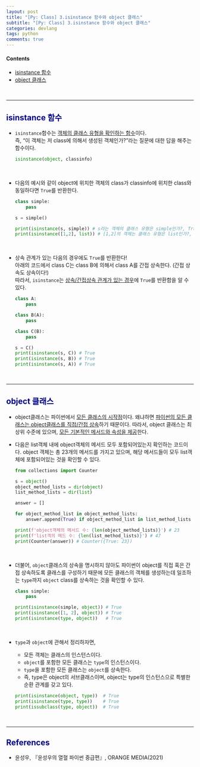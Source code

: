 ```yaml
---
layout: post
title: "[Py: Class] 3.isinstance 함수와 object 클래스"
subtitle: "[Py: Class] 3.isinstance 함수와 object 클래스"
categories: devlang
tags: python
comments: true
---
```

#### Contents
- [isinstance 함수](#isinstance-함수)
- [object 클래스](#object-클래스)

<br>

---
## <span style="color:navy">isinstance 함수<span>

- `isinstance`함수는 <u>객체의 클래스 유형을 확인하는 함수</u>이다. <br>즉, “이 객체는 저 class에 의해서 생성된 객체인가?”라는 질문에 대한 답을 해주는 함수이다.

  ```python
  isinstance(object, classinfo)
  ```

<br>

- 다음의 예시와 같이 object에 위치한 객체의 class가 classinfo에 위치한 class와 동일하다면  `True`를 반환한다.

  ```python
  class simple:
      pass
  
  s = simple()
  
  print(isinstance(s, simple)) # s라는 객체의 클래스 유형은 simple인가?, True
  print(isinstance([1,2], list)) # [1,2]의 객체는 클래스 유형은 list인가?, True
  ```

<br>

- 상속 관계가 있는 다음의 경우에도 `True`를 반환한다!<br>
  아래의 코드에서 class C는 class B에 의해서 class A를 간접 상속한다. (간접 상속도 상속이다!)<br>
  따라서, `isinstance`는 <u>상속/간접상속 관계가 있는 경우</u>에 `True`를 반환함을 알 수 있다.

  ```python
  class A:
      pass

  class B(A):
      pass

  class C(B):
      pass

  s = C()
  print(isinstance(s, C)) # True
  print(isinstance(s, B)) # True
  print(isinstance(s, A)) # True
  ```

<br>

---

## <span style="color:navy">object 클래스<span>

- object클래스는 파이썬에서 <u>모든 클래스의 시작점</u>이다. 왜냐하면 <u>파이썬의 모든 클래스는 object클래스를 직접/간접 상속</u>하기 때문이다. 따라서, object 클래스는 최상위 수준에 있으며, <u>모든 기본적인 메서드와 속성을 제공</u>한다.
- 다음은 list객체 내에 object객체의 메서드 모두 포함되어있는지 확인하는 코드이다. object 객체는 총 23개의 메서드를 가지고 있으며, 해당 메서드들이 모두 list객체에 포함되어있는 것을 확인할 수 있다.
  
  ```python
  from collections import Counter

  s = object()
  object_method_lists = dir(object)
  list_method_lists = dir(list)

  answer = []

  for object_method_list in object_method_lists:
      answer.append(True) if object_method_list in list_method_lists else answer.append(False)

  print(f'object객체의 메서드 수: {len(object_method_lists)}') # 23
  print(f'list객의 메드 수: {len(list_method_lists)}') # 47
  print(Counter(answer)) # Counter({True: 23})
  ```

<br>

- 더불어, `object`클래스의 상속을 명시하지 않아도 파이썬이 object를 직접 혹은 간접 상속하도록 클래스를 구성하기 때문에 모든 클래스의 객체를 생성하는데 일조하는 `type`까지 `object` class를 상속하는 것을 확인할 수 있다.

  ```python
  class simple:
      pass
  
  print(isinstance(simple, object)) # True
  print(isinstance([1, 2], object)) # True
  print(isinstance(type, object))   # True 
  ```

<br>

- `type`과 `object`에 관해서 정리하자면,
  - 모든 객체는 클래스의 인스턴스이다. 
  - `object`를 포함한 모든 클래스는 `type`의 인스턴스이다. 
  - `type`을 포함한 모든 클래스는 `object`를 상속한다.
  - 즉, type은 object의 서브클래스이며, object는 type의 인스턴스으로 특별한 순환 관계를 갖고 있다.

  ```python
  print(isinstance(object, type))  # True
  print(isinstance(type, type))    # True
  print(issubclass(type, object))  # True
  ```

<br>

---

## <span style="color:navy">References<span>
- 윤성우, 『윤성우의 열혈 파이썬 중급편』, ORANGE MEDIA(2021)
